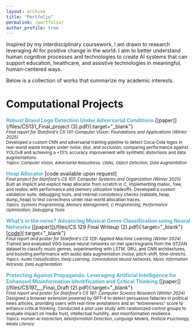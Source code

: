 ```yaml
---
layout: archive
title: "Portfolio"
permalink: /portfolio/
author_profile: true
---
```


Inspired by my interdisciplinary coursework, I am drawn to research leveraging AI for positive change in the world. I aim to better understand human cognitive processes and technologies to create AI systems that can support education, healthcare, and assistive technologies in meaningful, human-centered ways.

Below is a collection of works that summarize my academic interests.

Computational Projects
======
<span style="color:#52ADC8">**Robust Brand Logo Detection Under Adversarial Conditions**</span> [\[paper\]](/files/CS131_Final_project (3).pdf){:target="_blank"}<br>
  <sub> *Final report for Stanford's CS 131: Computer Vision: Foundations and Applications (Winter 2025)*<br>
  Developed a custom CNN and adversarial training pipeline to detect Coca-Cola logos in real-world waste images under noise, blur, and occlusion, comparing performance against YOLOv8 and achieving a +13% accuracy improvement with synthetic distortions and data augmentations. </sub> <br>
  <sub style="font-size:11px">*Topics: Computer Vision, Adversarial Robustness, CNNs, Object Detection, Data Augmentation*</sub>

<span style="color:#52ADC8">**Heap Allocator**</span> [code available upon request]<br>
  <sub>*Final project for Stanford's CS 107: Computer Systems and Organization (Winter 2025)*<br>
  Built an implicit and explicit heap allocator from scratch in C, implementing malloc, free, and realloc with performance and memory utilization tradeoffs. Developed a custom validation suite, debugging tools, and internal consistency checks (validate_heap, dump_heap) to test correctness under real-world allocation traces.</sub> <br>
  <sub style="font-size:11px">*Topics: Systems Programming, Memory Management, C Programming, Performance Optimization, Debugging Tools*</sub>

<span style="color:#52ADC8">**What’s in the noise? Advancing Musical Genre Classification
using Neural Networks**</span> [\[paper\]](/files/CS 129 Final Writeup (2).pdf){:target="_blank"} [\[code\]](https://github.com/katherinewxu/129Final){:target="_blank"} <br>
  <sub> *Final report and poster for Stanford's CS 129: Applied Machine Learning (Winter 2024)*<br>
  Trained and evaluated VGG-based neural networks on mel spectrograms from the GTZAN dataset to classify music genres, experimenting with LSTM, GRU, and CNN architectures, and boosting performance with audio data augmentation (noise, pitch-shift, time-stretch).</sub> <br>
  <sub style="font-size:11px">*Topics: Audio Classification, Deep Learning, Convolutional Neural Networks, Music Information Retrieval, Data Augmentation*</sub>

<span style="color:#52ADC8">**Protecting Against Propaganda: Leveraging Artificial Intelligence for Enhanced
Misinformation Identification and Critical Thinking**</span> [\[paper\]](/files/CS197___Final_Draft (2).pdf){:target="_blank"} <br>
  <sub> *Final report and poster for Stanford's CS 197: Computer Science Research (Winter 2024)*<br>
  Designed a browser extension powered by GPT-4 to detect persuasive fallacies in political news articles, providing users with real-time annotations and an “extremeness” score to enhance critical thinking. Conducted a pilot user study with randomized control groups to evaluate impact on media trust, intellectual humility, and misinformation resilience.</sub> <br>
  <sub style="font-size:11px">*Topics: Human-AI Interaction, Misinformation Detection, Language Models, Political Psychology, Media Literacy*</sub>
   
